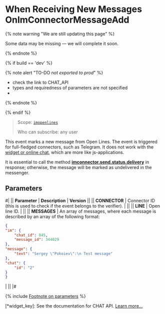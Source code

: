 # When Receiving New Messages OnImConnectorMessageAdd

{% note warning "We are still updating this page" %}

Some data may be missing — we will complete it soon.

{% endnote %}

{% if build == 'dev' %}

{% note alert "TO-DO _not exported to prod_" %}

- check the link to CHAT_API
- types and requiredness of parameters are not specified
- 
{% endnote %}

{% endif %}

> Scope: [`imopenlines`](../../../scopes/permissions.md)
>
> Who can subscribe: any user

This event marks a new message from Open Lines. The event is triggered for full-fledged connectors, such as Telegram. It does not work with the [widget or online chat](*widget_key), which are more like js-applications.

It is essential to call the method [**imconnector.send.status.delivery**](../imconnector-send-status-delivery.md) in response; otherwise, the message will be marked as undelivered in the messenger.

## Parameters

#|
|| **Parameter** | **Description** | **Version** ||
|| **CONNECTOR** | Connector ID (this is used to check if the event belongs to the verifier). | ||
|| **LINE** | Open line ID. | ||
|| **MESSAGES** | An array of messages, where each message is described by an array of the following format:


```json
{
"im": {
    "chat_id": 845,
    "message_id": 344029
},
"message": {
    "text": "Sergey \"Pokoiev\":\n Test message"
},
"chat": {
    "id": "2"
}
}
```
| ||
|#

{% include [Footnote on parameters](../../../../_includes/required.md) %}

[*widget_key]: See the documentation for CHAT API. [Learn more...](../../../chats/index.md)